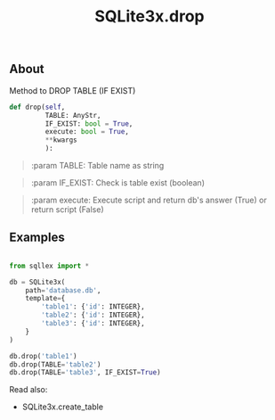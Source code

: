<div align="center">

# SQLite3x.drop

</div><br>

## About

Method to DROP TABLE (IF EXIST)

```python
def drop(self,
         TABLE: AnyStr,
         IF_EXIST: bool = True,
         execute: bool = True,
         **kwargs
         ):
```


> :param TABLE: Table name as string

> :param IF_EXIST: Check is table exist (boolean)

>:param execute: Execute script and return db's answer (True) or return script (False)



## Examples

```python

from sqllex import *

db = SQLite3x(
    path='database.db',
    template={
        'table1': {'id': INTEGER},
        'table2': {'id': INTEGER},
        'table3': {'id': INTEGER},
    }
)

db.drop('table1')
db.drop(TABLE='table2')
db.drop(TABLE='table3', IF_EXIST=True)

```

Read also:
- SQLite3x.create_table